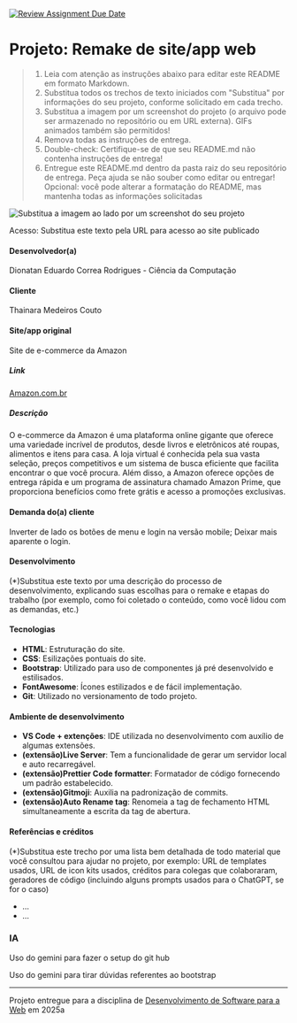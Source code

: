 [![Review Assignment Due Date](https://classroom.github.com/assets/deadline-readme-button-22041afd0340ce965d47ae6ef1cefeee28c7c493a6346c4f15d667ab976d596c.svg)](https://classroom.github.com/a/-0GsTofh)

# Projeto: Remake de site/app web

> 1. Leia com atenção as instruções abaixo para editar este README em formato Markdown.
> 2. Substitua todos os trechos de texto iniciados com "Substitua" por informações do seu projeto, conforme solicitado em cada trecho.
> 3. Substitua a imagem por um screenshot do projeto (o arquivo pode ser armazenado no repositório ou em URL externa). GIFs animados também são permitidos!
> 4. Remova todas as instruções de entrega.
> 5. Double-check: Certifique-se de que seu README.md não contenha instruções de entrega!
> 6. Entregue este README.md dentro da pasta raiz do seu repositório de entrega. Peça ajuda se não souber como editar ou entregar!
>    Opcional: você pode alterar a formatação do README, mas mantenha todas as informações solicitadas

![Substitua a imagem ao lado por um screenshot do seu projeto](img/chops-ux-step-4.png "Screenshot do projeto. Imagem temporária extraída de https://mdswanson.com/static/chops-ux-step-4.png")

Acesso: Substitua este texto pela URL para acesso ao site publicado

#### Desenvolvedor(a)

Dionatan Eduardo Correa Rodrigues - Ciência da Computação

#### Cliente

Thainara Medeiros Couto 

#### Site/app original

Site de e-commerce da Amazon

##### Link

[Amazon.com.br](https://reserva.ink/hickzeraa)

##### Descrição

O e-commerce da Amazon é uma plataforma online gigante que oferece uma variedade incrível de produtos, desde livros e eletrônicos até roupas, alimentos e itens para casa. A loja virtual é conhecida pela sua vasta seleção, preços competitivos e um sistema de busca eficiente que facilita encontrar o que você procura. Além disso, a Amazon oferece opções de entrega rápida e um programa de assinatura chamado Amazon Prime, que proporciona benefícios como frete grátis e acesso a promoções exclusivas.

#### Demanda do(a) cliente

Inverter de lado os botões de menu e login na versão mobile;
Deixar mais aparente o login.

#### Desenvolvimento

(\*)Substitua este texto por uma descrição do processo de desenvolvimento, explicando suas escolhas para o remake e etapas do trabalho (por exemplo, como foi coletado o conteúdo, como você lidou com as demandas, etc.)

#### Tecnologias

- **HTML**: Estruturação do site.
- **CSS**: Esilizações pontuais do site.
- **Bootstrap**: Utilizado para uso de componentes já pré desenvolvido e estilisados.
- **FontAwesome**: Ícones estilizados e de fácil implementação.
- **Git**: Utilizado no versionamento de todo projeto.

#### Ambiente de desenvolvimento

- **VS Code + extenções**: IDE utilizada no desenvolvimento com auxílio de algumas extensões.
- **(extensão)Live Server**: Tem a funcionalidade de gerar um servidor local e auto recarregável.
- **(extensão)Prettier Code formatter**: Formatador de código fornecendo um padrão estabelecido.
- **(extensão)Gitmoji**: Auxilia na padronização de commits.
- **(extensão)Auto Rename tag**: Renomeia a tag de fechamento HTML simultaneamente a escrita da tag de abertura.

#### Referências e créditos

(\*)Substitua este trecho por uma lista bem detalhada de todo material que você consultou para ajudar no projeto, por exemplo: URL de templates usados, URL de icon kits usados, créditos para colegas que colaboraram, geradores de código (incluindo alguns prompts usados para o ChatGPT, se for o caso)

- ...
- ...


### IA

Uso do gemini para fazer o setup do git hub

Uso do gemini para tirar dúvidas referentes ao bootstrap


---

Projeto entregue para a disciplina de [Desenvolvimento de Software para a Web](http://github.com/andreainfufsm/elc1090-2025a) em 2025a
